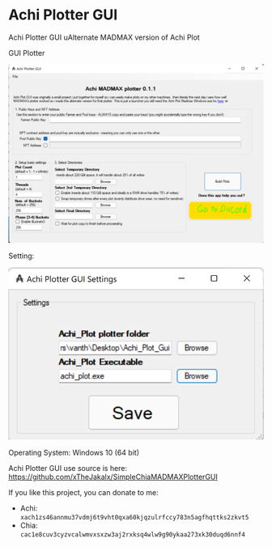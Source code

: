 # Achi Plotter GUI
Achi Plotter GUI uAlternate MADMAX version of Achi Plot

GUI Plotter

![Alt text](https://raw.githubusercontent.com/vanthoi/Achi-Plot-Gui/main/Achi_Plotter.png)

Setting:

![Alt text](https://raw.githubusercontent.com/vanthoi/Achi-Plot-Gui/main/Achi_Plotter_Settings.png)

Operating System: Windows 10 (64 bit)

Achi Plotter GUI use source is here: https://github.com/xTheJakalx/SimpleChiaMADMAXPlotterGUI

If you like this project, you can donate to me:
 - Achi: `xach1zs46annmu37vdmj6t9vht0qxa60kjqzulrfccy783n5agfhqttks2zkvt5`
 - Chia: `cac1e8cuv3cyzvcalwmvxsxzw3aj2rxksq4wlw9g90ykaa273xk30duqd6nnf4`
